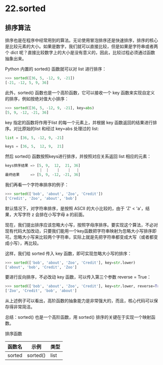 # 22.sorted

## 排序算法

排序也是在程序中经常用到的算法。无论使用冒泡排序还是快速排序，排序的核心是比较元素的大小。如果是数字，我们就可以直接比较，但是如果是字符串或者两个 dict 呢？直接比较数字上的大小是没有意义的，因此，比较过程必须通过函数抽象出来。

Python 内置的 sorted() 函数就可以对 list 进行排序：
````python
>>> sorted([36, 5, -12, 9, -21])
[-21, -12, 5, 9, 36]
````
此外，sorted() 函数也是一个高阶函数，它可以接收一个 key 函数来实现自定义的排序，例如按绝对值大小排序：

````python
>>> sorted([36, 5, -12, 9, -21], key=abs)
[5, 9, -12, -21, 36]
````

key 指定的函数将作用于list 的每一个元素上，并根据 key 函数返回的结果进行排序。对比原始的list 和经过 key=abs 处理过的 list:

````python
list = [36, 5, -12, 9, -21]

keys = [36, 5,  12, 9,  21]
````
然后 sorted() 函数按照keys进行排序，并按照对应关系返回 list 相应的元素：

````python
keys排序结果 => [5, 9,  12,  21, 36]
                |  |    |    |   |
最终结果     => [5, 9, -12, -21, 36]
````

我们再看一个字符串排序的例子：
````python
>>> sorted(['bob', 'about', 'Zoo', 'Credit'])
['Credit', 'Zoo', 'about', 'bob']
````
默认情况下，对字符串排序，是按照 ASCII 的大小比较的，由于 'Z' < 'a'，结果，大写字符 z 会排在小写字母 a 的前面。

现在，我们提出排序应该忽略大小写，按照字母序排序。要实现这个算法，不必对现有代码大加改动，只要我们能用一个key函数把字符串映射为忽略大小写排序即可。忽略大小写来比较两个字符串，实际上就是先把字符串都变成大写（或者都变成小写），再比较。

这样，我们给 sorted 传入 key 函数，即可实现忽略大小写的排序：

````python
>>> sorted(['bob', 'about', 'Zoo', 'Credit'], key=str.lower)
['about', 'bob', 'Credit', 'Zoo']
````

要进行反向排序，不必改动 key 函数，可以传入第三个参数 reverse = True：

````python
>>> sorted(['bob', 'about', 'Zoo', 'Credit'], key=str.lower, reverse=True)
['Zoo', 'Credit', 'bob', 'about']
````

从上述例子可以看出，高阶函数的抽象能力是非常强大的，而且，核心代码可以保存得非常简洁。


总结：sorted() 也是一个高阶函数，用 sorted() 排序的关键在于实现一个映射函数。



排序函数

|函数名|示例|类型|
|-----|----|---|
|sorted|sorted()|list|



